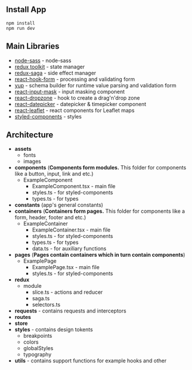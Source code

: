## Install App

`npm install`  
`npm run dev`

## Main Libraries

- [node-sass](https://github.com/sass/node-sass) - node-sass
- [redux toolkit](https://redux-toolkit.js.org/) - state manager
- [redux-saga](https://redux-saga.js.org/) - side effect manager
- [react-hook-form](https://react-hook-form.com/) - processing and validating form
- [yup](https://github.com/jquense/yup) - schema builder for runtime value parsing and validation form
- [react-input-mask](https://github.com/sanniassin/react-input-mask) - input masking component
- [react-dropzone](https://react-dropzone.js.org/) - hook to create a drag'n'drop zone
- [react-datepicker](https://reactdatepicker.com/) - datepicker & timepicker component
- [react-leaflet](https://react-leaflet.js.org/) - react components for Leaflet maps
- [styled-components](https://styled-components.com/) - styles

## Architecture

- **assets**
  - fonts
  - images
- **components** (**Components form modules.** This folder for components like a button, input, link and etc.)
  - ExampleComponent
    - ExampleComponent.tsx - main file
    - styles.ts - for styled-components
    - types.ts - for types
- **constants** (app's general constants)
- **containers** (**Containers form pages.** This folder for components like a form, header, footer and etc.)
  - ExampleContainer
    - ExampleContainer.tsx - main file
    - styles.ts - for styled-components
    - types.ts - for types
    - data.ts - for auxiliary functions
- **pages** (**Pages contain containers which in turn contain components**)
  - ExamplePage
    - ExamplePage.tsx - main file
    - styles.ts - for styled-components
- **redux**
  - module
    - slice.ts - actions and reducer
    - saga.ts
    - selectors.ts
- **requests** - contains requests and interceptors
- **routes**
- **store**
- **styles** - contains design tokents
  - breakpoints
  - colors
  - globalStyles
  - typography
- **utils** - contains support functions for example hooks and other
